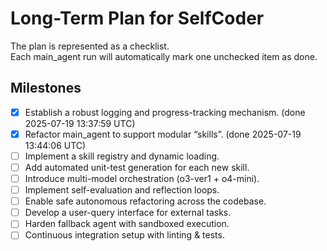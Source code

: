 # Long-Term Plan for SelfCoder
The plan is represented as a checklist.  
Each main_agent run will automatically mark one unchecked item as done.

## Milestones
- [x] Establish a robust logging and progress-tracking mechanism.  (done 2025-07-19 13:37:59 UTC)
- [x] Refactor main_agent to support modular “skills”.  (done 2025-07-19 13:44:06 UTC)
- [ ] Implement a skill registry and dynamic loading.
- [ ] Add automated unit-test generation for each new skill.
- [ ] Introduce multi-model orchestration (o3-ver1 + o4-mini).
- [ ] Implement self-evaluation and reflection loops.
- [ ] Enable safe autonomous refactoring across the codebase.
- [ ] Develop a user-query interface for external tasks.
- [ ] Harden fallback agent with sandboxed execution.
- [ ] Continuous integration setup with linting & tests.